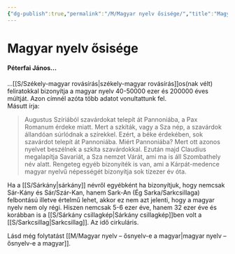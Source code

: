 ```yaml
---
{"dg-publish":true,"permalink":"/M/Magyar nyelv ősisége/","title":"Magyar nyelv ősisége","tags":["formatted🟢"],"created":"2023-10-13T12:27","updated":"2023-10-13T12:27"}
---
```



# Magyar nyelv ősisége



#### Péterfai János...

...[[S/Székely-magyar rovásírás\|székely-magyar rovásírás]]os(nak vélt) feliratokkal bizonyítja a magyar nyelv 40-50000 ezer és 200000 éves múltját. Azon címnél azóta több adatot vonultattunk fel.  
Másutt írja:  
> Augustus Szíriából szavárdokat telepít át Pannoniába, a Pax Romanum érdeke miatt. Mert a szkíták, vagy a Sza nép, a szavárdok állandóan súrlódnak a szírekkel. Ezért, a béke érdekében, sok szavárdot telepít át Pannoniába. Miért Pannoniába? Mert ott azonos nyelvet beszélnek a szkíta szavárdokkal. Ezután majd Claudius megalapítja Savariát, a Sza nemzet Várát, ami ma is áll Szombathely név alatt. Rengeteg egyéb bizonyíték is van, ami a Kárpát-medence magyar nyelvű népességét bizonyítja sok tízezer év óta.  

Ha a [[S/Sárkány\|sárkány]] névről egyébként ha bizonyítjuk, hogy nemcsak Sár-Kány és Sár/Szár-Kan, hanem Sark-An (Ég Sarka/Sarkcsillaga) felbontású illetve értelmű lehet, akkor ez nem azt jelenti, hogy a magyar nyelv nem oly régi. Hiszen nemcsak 5-6 ezer éve, hanem 32 ezer éve és korábban is a [[S/Sárkány csillagkép\|Sárkány csillagkép]]ben volt a [[S/Sarkcsillag\|Sarkcsillag]]. Az idő cirkuláris.  

Lásd még folytatást [[M/Magyar nyelv – ősnyelv-e a magyar\|magyar nyelv – ősnyelv-e a magyar]].  